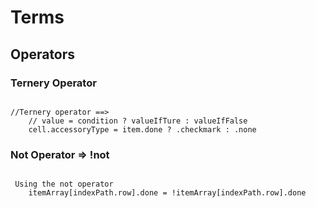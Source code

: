 # Terms

## Operators

### Ternery Operator

<pre><code>
//Ternery operator ==>
    // value = condition ? valueIfTure : valueIfFalse
    cell.accessoryType = item.done ? .checkmark : .none
</code></pre>

### Not Operator => !not

<pre><code>
 Using the not operator
    itemArray[indexPath.row].done = !itemArray[indexPath.row].done
</code></pre>
